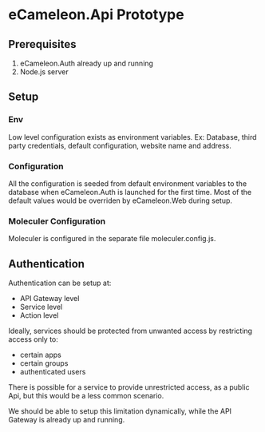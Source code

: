 # eCameleon.Api Prototype

## Prerequisites

1. eCameleon.Auth already up and running
2. Node.js server

## Setup

### Env

Low level configuration exists as environment variables.
Ex: Database, third party credentials, default configuration, 
website name and address.

### Configuration

All the configuration is seeded from default environment variables to the database when eCameleon.Auth is launched for the first time. Most of the default values would be overriden by eCameleon.Web during setup.

### Moleculer Configuration

Moleculer is configured in the separate file moleculer.config.js.

## Authentication

Authentication can be setup at:
- API Gateway level
- Service level
- Action level

Ideally, services should be protected from unwanted access by restricting access only to:
- certain apps
- certain groups
- authenticated users

There is possible for a service to provide unrestricted access, as a public Api, but this would be a less common scenario.

We should be able to setup this limitation dynamically, while the API Gateway is already up and running.

